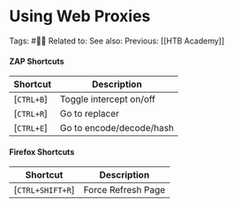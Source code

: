 # Using Web Proxies

Tags: #🧑‍🎓
Related to:
See also:
Previous: [[HTB Academy]]


#### ZAP Shortcuts

| **Shortcut**   | **Description**   |
| --------------|-------------------|
| [`CTRL+B`] | Toggle intercept on/off |
| [`CTRL+R`] | Go to replacer |
| [`CTRL+E`] | Go to encode/decode/hash |

#### Firefox Shortcuts

| **Shortcut**   | **Description**   |
| --------------|-------------------|
| [`CTRL+SHIFT+R`] | Force Refresh Page |
